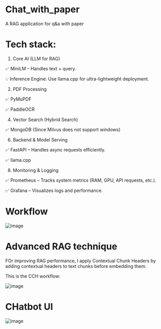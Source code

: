 # Chat_with_paper
A RAG application for q&amp;a with paper

# Tech stack:

1. Core AI (LLM for RAG)

✅ MiniLM – Handles text + query.

💡 Inference Engine: Use llama.cpp for ultra-lightweight deployment.

2. PDF Processing
   
✅ PyMuPDF

✅ PaddleOCR

4. Vector Search (Hybrid Search)
   
✅ MongoDB (Since Milvus does not support windows)

6. Backend & Model Serving
   
✅ FastAPI – Handles async requests efficiently.

✅ llama.cpp

8. Monitoring & Logging
   
✅ Prometheus – Tracks system metrics (RAM, GPU, API requests, etc.).

✅ Grafana – Visualizes logs and performance.

# Workflow

![image](https://github.com/user-attachments/assets/5f4cc49a-d4ba-4102-850f-acadd451d7f9)

# Advanced RAG technique

FOr improving RAG performance, I apply Contextual Chunk Headers by adding contextual headers to text chunks before embedding them. 

This is the CCH workflow:

![image](https://github.com/user-attachments/assets/1b256506-e7e0-4dcc-8017-16a4c7582057)

# CHatbot UI

![image](https://github.com/user-attachments/assets/e4ea2e49-ba0d-4d68-ba34-71b70508917d)




